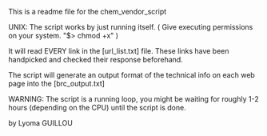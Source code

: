 This is a readme file for the chem_vendor_script

UNIX: The script works by just running itself. ( Give executing permissions on your system. "$> chmod +x" )

It will read EVERY link in the [url_list.txt] file. These links have been handpicked and checked their response beforehand.

The script will generate an output format of the technical info on each web page into the [brc_output.txt]

WARNING: The script is a running loop, you might be waiting for roughly 1-2 hours (depending on the CPU) until the script is done.


by Lyoma GUILLOU
